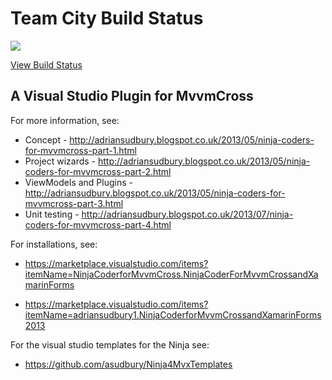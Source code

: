 # Team City Build Status

<a href="http://vm-scorchio.westeurope.cloudapp.azure.com:888/viewType.html?buildTypeId=NinjaCoderForMvvmCross_Build&guest=1">
	<img src="http://vm-scorchio.westeurope.cloudapp.azure.com:888/app/rest/builds/buildType:(id:NinjaCoderForMvvmCross_Build)/statusIcon"/>
</a>

[View Build Status](http://vm-scorchio.westeurope.cloudapp.azure.com:888/viewType.html?buildTypeId=NinjaCoderForMvvmCross_Build&guest=1)

## A Visual Studio Plugin for MvvmCross


For more information, see:

- Concept - http://adriansudbury.blogspot.co.uk/2013/05/ninja-coders-for-mvvmcross-part-1.html
- Project wizards - http://adriansudbury.blogspot.co.uk/2013/05/ninja-coders-for-mvvmcross-part-2.html
- ViewModels and Plugins - http://adriansudbury.blogspot.co.uk/2013/05/ninja-coders-for-mvvmcross-part-3.html
- Unit testing - http://adriansudbury.blogspot.co.uk/2013/07/ninja-coders-for-mvvmcross-part-4.html


For installations, see:

- https://marketplace.visualstudio.com/items?itemName=NinjaCoderforMvvmCross.NinjaCoderForMvvmCrossandXamarinForms

- https://marketplace.visualstudio.com/items?itemName=adriansudbury1.NinjaCoderforMvvmCrossandXamarinForms2013


For the visual studio templates for the Ninja see:

- https://github.com/asudbury/Ninja4MvxTemplates

